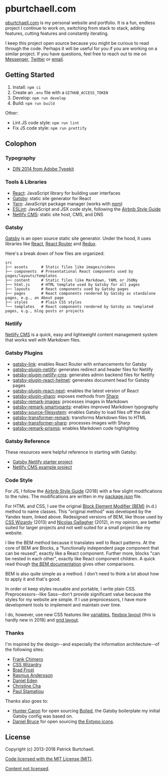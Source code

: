 [home]: https://pburtchaell.com
[react]: https://reactjs.org/
[react-router]: https://reacttraining.com/react-router/
[redux]: http://redux.js.org/
[gatsby]: https://www.gatsbyjs.org/
[netlify-cms]: https://www.netlifycms.org/
[npm]: http://npmjs.org/
[yarn]: https://yarnpkg.com/en/
[eslint]: https://eslint.org/
[din]: https://typekit.com/fonts/din-2014

# pburtchaell.com

[pburtchaell.com][home] is my personal website and portfolio. It is a fun, endless project I continue to work on, switching from stack to stack, adding features, cutting features and constantly iterating.

I keep this project open source because you might be curious to read through the code. Perhaps it will be useful for you if you are working on a similar project. If you have questions, feel free to reach out to me on [Messenger](https://m.me/pburtchaell), [Twitter](https://twitter.com/pburtchaell) or [email](mailto:patrick@pburtchaell.com).

## Getting Started

1. Install: `npm ci`
2. Create an `.env` file with a `GITHUB_ACCESS_TOKEN`
3. Develop: `npm run develop`
4. Build: `npm run build`

Other:

- Lint JS code style: `npm run lint`
- Fix JS code style: `npm run prettify`

## Colophon

### Typography

- [DIN 2014 from Adobe Typekit][din]

### Tools & Libraries

- [React][react]: JavaScript library for building user interfaces
- [Gatsby][gatsby]: static site generator for React
- [Yarn][yarn]: JavaScript package manager (works with [npm][npm])
- [ESLint][eslint]: JavaScript and JSX code style, following the [Airbnb Style Guide](https://github.com/airbnb/javascript)
- [Netlify CMS][netlify-cms]: static site host, CMS, and DNS

### Gatsby

[Gatsby][gatsby] is an open source static site generator. Under the hood, it uses libraries like [React][react], [React Router][react-router] and [Redux][redux].

Here's a break down of how files are organized:

```
src
├── assets      # Static files like images/videos
├── components  # Presentational React components used by pages/layouts/templates
├── content     # Static files like Markdown, YAML or JSONy
├── html.js     # HTML template used by Gatsby for all pages
├── layouts     # React components used by Gatsby pages
├── pages       # React components rendered by Gatsby as standalone pages, e.g., an About page
├── styles      # Plain CSS styles
└── templates   # React components rendered by Gatsby as templated pages, e.g., blog posts or projects
```

### Netlify

[Netlify CMS][netlify-cms] is a quick, easy and lightweight content management system that works well with Markdown files.

### Gatsby Plugins

- [gatsby-link][1]: enables React Router with enhancements for Gatsby
- [gatsby-plugin-netlify][2]: generates redirect and header files for Netlify
- [gatsby-plugin-netlify-cms][3]: generates admin backend files for Netlify
- [gatsby-plugin-react-helmet][4]: generates document head for Gatsby pages
- [gatsby-plugin-react-next][5]: enables the latest version of React
- [gatsby-plugin-sharp][6]: exposes methods from [Sharp](https://github.com/lovell/sharp)
- [gatsby-remark-images][7]: processes images in Markdown
- [gatsby-remark-smartypants][8]: enables improved Markdown typography
- [gatsby-source-filesystem][9]: enables Gatsby to load files off the disk
- [gatsby-transformer-remark][10]: transforms Markdown files to HTML
- [gatsby-transformer-sharp][11]: processes images with Sharp
- [gatsby-remark-prismjs][12]: enables Markdown code highlighting

[1]: https://www.npmjs.com/package/gatsby-link
[2]: https://www.npmjs.com/package/gatsby-plugin-netlify
[3]: https://www.npmjs.com/package/gatsby-plugin-netlify-cms
[4]: https://www.npmjs.com/package/gatsby-plugin-react-helmet
[5]: https://www.npmjs.com/package/gatsby-plugin-react-next
[6]: https://www.npmjs.com/package/gatsby-plugin-sharp
[7]: https://www.npmjs.com/package/gatsby-remark-images
[8]: https://www.npmjs.com/package/gatsby-remark-smartypants
[9]: https://www.npmjs.com/package/gatsby-source-filesystem
[10]: https://www.npmjs.com/package/gatsby-transformer-remark
[11]: https://www.npmjs.com/package/gatsby-transformer-sharp
[12]: https://www.npmjs.com/package/gatsby-remark-prismjs

### Gatsby Reference

These resources were helpful reference in starting with Gatsby:

- [Gatsby Netlify starter project][12]
- [Netlify CMS example project][13]

[12]: https://github.com/AustinGreen/gatsby-starter-netlify-cms
[13]: https://github.com/netlify/netlify-cms/example

### Code Style

For JS, I follow the [Airbnb Style Guide](https://github.com/airbnb/javascript) (2018) with a few slight modifications to the rules. The modifications are written in my [package.json](/package.json) file.

For HTML and CSS, I use the original [Block Element Modifier (BEM)](https://tech.yandex.com/bem/) (n.d.) method to name classes. This "original method" was developed by the Yandex team, linked above. Redesigned versions of BEM, like those used by [CSS Wizardy](https://csswizardry.com/2013/01/mindbemding-getting-your-head-round-bem-syntax/) (2013) and [Nicolas Gallagher](http://nicolasgallagher.com/about-html-semantics-front-end-architecture/) (2012), in my opinion, are better suited for larger projects and not well suited for a small project like my website.

I like the BEM method because it translates well to React patterns. At the core of BEM are Blocks, a "functionally independent page component that can be reused", exactly like a React component. Further more, blocks "can be nested in each other", exactly like React component children. A quick read though [the BEM documentation](https://en.bem.info/methodology/quick-start/) gives other comparisons.

BEM is also quite simple as a method. I don't need to think a lot about how to apply it and that's good.

In order ot keep styles reusable and portable, I write plain CSS. Preprocessors--like Sass--don't provide significant value because the styles for my website are simple. If I use preprocessors, I have more development tools to implement and maintain over time.

I do, however, use new CSS features like [variables](https://caniuse.com/#feat=css-variables), [flexbox layout](https://caniuse.com/#feat=flexbox) (this is hardly new in 2018) and [grid layout](https://caniuse.com/#feat=css-grid).

### Thanks

I'm inspired by the design--and especially the information architecture--of the following sites:

- [Frank Chimero](https://frankchimero.com/)
- [CSS Wizardry](https://csswizardry.com/)
- [Brad Frost](http://bradfrost.com/)
- [Rasmus Andersson](https://rsms.me/)
- [Daniel Eden](https://daneden.me/)
- [Christine Cha](https://christinecha.com/)
- [Paul Stamatiou](https://paulstamatiou.com/)

Thanks also goes to:

- [Hunter Caron](https://github.com/huntercaron) for open sourcing [Boiled](https://github.com/huntercaron/boiled), the Gatsby boilerplate my initial Gatsby config was based on.
- [Daniel Bruce](http://www.danielbruce.se/) for open sourcing [the Entypo icons](https://github.com/danielbruce/entypo).

## License

Copyright (c) 2013-2018 Patrick Burtchaell.

[Code licensed with the MIT License (MIT)](/CODE-LICENSE).

[Content not licensed](/CONTENT-LICENSE).
